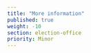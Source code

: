 ```yaml
---
title: "More information"
published: true
weight: -10
section: election-office
priority: Minor
---
```




  